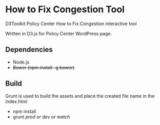 # How to Fix Congestion Tool

D3Toolkit Policy Center How to Fix Congestion interactive tool

Written in D3.js for Policy Center WordPress page.

## Dependencies

- Node.js
- ~~Bower (npm install -g bower)~~

## Build

Grunt is used to build the assets and place the created file name in the index.html

- npm install
- grunt _prod or dev or watch_
